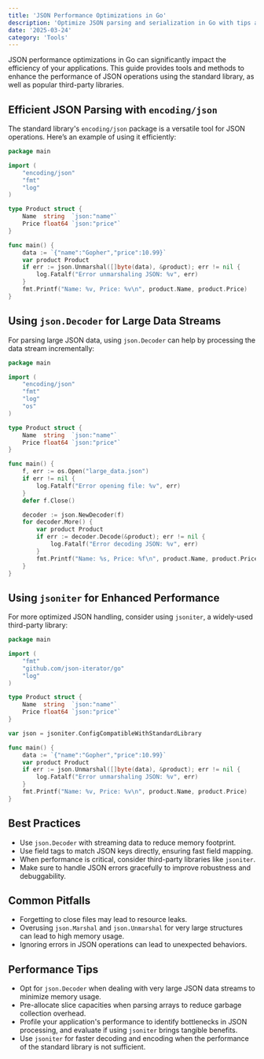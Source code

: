 ```yaml
---
title: 'JSON Performance Optimizations in Go'
description: 'Optimize JSON parsing and serialization in Go with tips and practical code snippets'
date: '2025-03-24'
category: 'Tools'
---
```


JSON performance optimizations in Go can significantly impact the efficiency of your applications. This guide provides tools and methods to enhance the performance of JSON operations using the standard library, as well as popular third-party libraries.

## Efficient JSON Parsing with `encoding/json`

The standard library's `encoding/json` package is a versatile tool for JSON operations. Here’s an example of using it efficiently:

```go
package main

import (
	"encoding/json"
	"fmt"
	"log"
)

type Product struct {
	Name  string  `json:"name"`
	Price float64 `json:"price"`
}

func main() {
	data := `{"name":"Gopher","price":10.99}`
	var product Product
	if err := json.Unmarshal([]byte(data), &product); err != nil {
		log.Fatalf("Error unmarshaling JSON: %v", err)
	}
	fmt.Printf("Name: %v, Price: %v\n", product.Name, product.Price)
}
```

## Using `json.Decoder` for Large Data Streams

For parsing large JSON data, using `json.Decoder` can help by processing the data stream incrementally:

```go
package main

import (
	"encoding/json"
	"fmt"
	"log"
	"os"
)

type Product struct {
	Name  string  `json:"name"`
	Price float64 `json:"price"`
}

func main() {
	f, err := os.Open("large_data.json")
	if err != nil {
		log.Fatalf("Error opening file: %v", err)
	}
	defer f.Close()

	decoder := json.NewDecoder(f)
	for decoder.More() {
		var product Product
		if err := decoder.Decode(&product); err != nil {
			log.Fatalf("Error decoding JSON: %v", err)
		}
		fmt.Printf("Name: %s, Price: %f\n", product.Name, product.Price)
	}
}
```

## Using `jsoniter` for Enhanced Performance

For more optimized JSON handling, consider using `jsoniter`, a widely-used third-party library:

```go
package main

import (
	"fmt"
	"github.com/json-iterator/go"
	"log"
)

type Product struct {
	Name  string  `json:"name"`
	Price float64 `json:"price"`
}

var json = jsoniter.ConfigCompatibleWithStandardLibrary

func main() {
	data := `{"name":"Gopher","price":10.99}`
	var product Product
	if err := json.Unmarshal([]byte(data), &product); err != nil {
		log.Fatalf("Error unmarshaling JSON: %v", err)
	}
	fmt.Printf("Name: %v, Price: %v\n", product.Name, product.Price)
}
```

## Best Practices

- Use `json.Decoder` with streaming data to reduce memory footprint.
- Use field tags to match JSON keys directly, ensuring fast field mapping.
- When performance is critical, consider third-party libraries like `jsoniter`.
- Make sure to handle JSON errors gracefully to improve robustness and debuggability.

## Common Pitfalls

- Forgetting to close files may lead to resource leaks.
- Overusing `json.Marshal` and `json.Unmarshal` for very large structures can lead to high memory usage.
- Ignoring errors in JSON operations can lead to unexpected behaviors.

## Performance Tips

- Opt for `json.Decoder` when dealing with very large JSON data streams to minimize memory usage.
- Pre-allocate slice capacities when parsing arrays to reduce garbage collection overhead.
- Profile your application's performance to identify bottlenecks in JSON processing, and evaluate if using `jsoniter` brings tangible benefits.
- Use `jsoniter` for faster decoding and encoding when the performance of the standard library is not sufficient.
